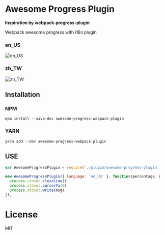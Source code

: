 # Awesome Progress Plugin

**Inspiration by webpack-progress-plugin**

Webpack awesome progress with i18n plugin

### en_US


![en_US](http://i.imgur.com/oF5sDKV.png)

### zh_TW
![zh_TW](http://i.imgur.com/71rVD9E.png)

## Installation

### NPM

```
npm install --save-dev awesome-progress-webpack-plugin
```

### YARN

```
yarn add --dev awesome-progress-webpack-plugin
```

## USE

```javascript
var AwesomeProgressPlugin = require('./plugin/awesome-progress-plugin')

new AwesomeProgressPlugin({ language: 'en_US' }, function(percentage, msg) {
  process.stdout.clearLine()
  process.stdout.cursorTo(0)
  process.stdout.write(msg)
}),
```

# License
MIT
